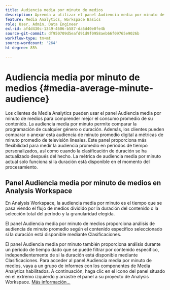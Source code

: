 ```yaml
---
title: Audiencia media por minuto de medios
description: Aprenda a utilizar el panel Audiencia media por minuto de medio para analizar la audiencia media por minuto de un contenido específico o durante un período de tiempo personalizado.
feature: Media Analytics, Workspace Basics
role: User, Admin, Data Engineer
exl-id: af4d430c-1349-4606-b587-da5d40e0fe4b
source-git-commit: df950709d5eafd91d9f0958aeb66f09765e9026b
workflow-type: tm+mt
source-wordcount: '264'
ht-degree: 85%

---
```


# Audiencia media por minuto de medios {#media-average-minute-audience}

Los clientes de Media Analytics pueden usar el panel Audiencia media por minuto de medios para comprender mejor el consumo promedio de su contenido. La audiencia media por minuto permite comparar la programación de cualquier género o duración. Además, los clientes pueden comparar o anexar esta audiencia de minuto promedio digital a métricas de minuto promedio de televisión lineales. Este panel proporciona más flexibilidad para medir la audiencia promedio en períodos de tiempo personalizados, así como cuando la clasificación de duración se ha actualizado después del hecho. La métrica de audiencia media por minuto actual solo funciona si la duración está disponible en el momento del procesamiento.

## Panel Audiencia media por minuto de medios en Analysis Workspace

En Analysis Workspace, la audiencia media por minuto es el tiempo que se pasa viendo el flujo de medios dividido por la duración del contenido o la selección total del período y la granularidad elegida.


El panel Audiencia media por minuto de medios proporciona análisis de audiencia de minuto promedio según el contenido específico seleccionado si la duración está disponible mediante Clasificaciones.

El panel Audiencia media por minuto también proporciona análisis durante un período de tiempo dado que se puede filtrar por contenido específico, independientemente de si la duración está disponible mediante Clasificaciones. Para acceder al panel Audiencia media por minuto de medios, vaya a un grupo de informes con los componentes de Media Analytics habilitados. A continuación, haga clic en el icono del panel situado en el extremo izquierdo y arrastre el panel a su proyecto de Analysis Workspace. [Más información...](https://experienceleague.adobe.com/docs/analytics/analyze/analysis-workspace/panels/average-minute-audience-panel.html?lang=en)
